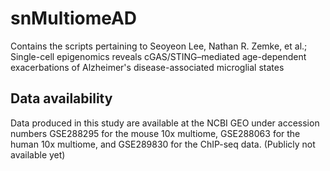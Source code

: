 # snMultiomeAD

Contains the scripts pertaining to Seoyeon Lee, Nathan R. Zemke, et al.; Single-cell epigenomics reveals cGAS/STING–mediated age-dependent exacerbations of Alzheimer's disease-associated microglial states

## Data availability

Data produced in this study are available at the NCBI GEO under accession numbers GSE288295 for the mouse 10x multiome, GSE288063 for the human 10x multiome, and GSE289830 for the ChIP-seq data. (Publicly not available yet)
